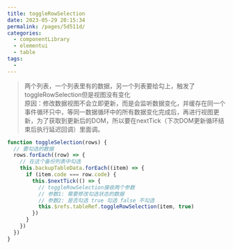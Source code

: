```yaml
---
title: toggleRowSelection
date: 2023-05-29 20:15:34
permalink: /pages/5d511d/
categories:
  - componentLibrary
  - elementui
  - table
tags:
  - 
---
```


> 两个列表，一个列表里有的数据，另一个列表要给勾上，触发了toggleRowSelection但是视图没有变化   
> 原因：修改数据视图不会立即更新，而是会监听数据变化，并缓存在同一个事件循环只中，等同一数据循环中的所有数据变化完成后，再进行视图更新，为了获取到更新后的DOM，所以要在nextTick（下次DOM更新循环结束后执行延迟回调）里面调。
```js
function toggleSelection(rows) {
  // 要勾选的数据
  rows.forEach((row) => {
    // 在这个备份列表中勾选
    this.backupTableData.forEach((item) => {
      if (item.code === row.code) {
        this.$nextTick(() => {
          // toggleRowSelection接收两个参数
          // 参数1: 需要修改勾选状态的数据
          // 参数2: 是否勾选 true 勾选 false 不勾选
          this.$refs.tableRef.toggleRowSelection(item, true)
        })
      }
    })
  })
}
```
